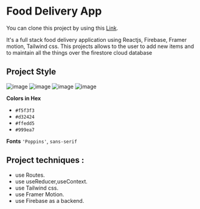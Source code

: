 # Food Delivery App 

You can clone this project by using this [Link](https://github.com/saraAAZ/food-delivery-app.git).

It's a full stack food delivery application using Reactjs, Firebase, Framer motion, Tailwind css. This projects allows to the user to add new items and to maintain all the things over the firestore cloud database

## Project Style

![image](https://user-images.githubusercontent.com/70340194/225764788-9d522764-c4d5-4860-bf8e-6ea6cb34a054.png)
![image](https://user-images.githubusercontent.com/70340194/225764863-ad147e87-e20d-46c8-b88c-ef8f82cae849.png)
![image](https://user-images.githubusercontent.com/70340194/225764698-bda5a146-bc34-4e9a-98c3-3f2564ef7629.png)
![image](https://user-images.githubusercontent.com/70340194/225766075-f94a87e8-34c5-448e-bf46-406091ddc71d.png)

**Colors in Hex**
- `#f5f3f3`
- `#d32424`
- `#ffedd5`
- `#999ea7`

**Fonts**
`'Poppins'`, `sans-serif`
## Project techniques :
- use Routes.
- use useReducer,useContext.
- use Tailwind css.
- use Framer Motion.
- use Firebase as a backend.




